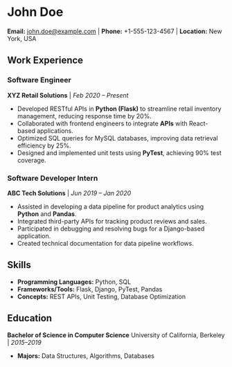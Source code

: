 # **John Doe**
**Email:** john.doe@example.com | **Phone:** +1-555-123-4567 | **Location:** New York, USA  

## **Work Experience**

### **Software Engineer**  
**XYZ Retail Solutions** | *Feb 2020 – Present*  
- Developed RESTful APIs in **Python (Flask)** to streamline retail inventory management, reducing response time by 20%.  
- Collaborated with frontend engineers to integrate **APIs** with React-based applications.  
- Optimized SQL queries for MySQL databases, improving data retrieval efficiency by 25%.  
- Designed and implemented unit tests using **PyTest**, achieving 90% test coverage.  

### **Software Developer Intern**
**ABC Tech Solutions** | *Jun 2019 – Jan 2020*  
- Assisted in developing a data pipeline for product analytics using **Python** and **Pandas**.  
- Integrated third-party APIs for tracking product reviews and sales.  
- Participated in debugging and resolving bugs for a Django-based application.  
- Created technical documentation for data pipeline workflows.  

## **Skills**  
- **Programming Languages:** Python, SQL  
- **Frameworks/Tools:** Flask, Django, PyTest, Pandas  
- **Concepts:** REST APIs, Unit Testing, Database Optimization  

## **Education**  
**Bachelor of Science in Computer Science**
University of California, Berkeley | *2015–2019*  
- **Majors:** Data Structures, Algorithms, Databases  
